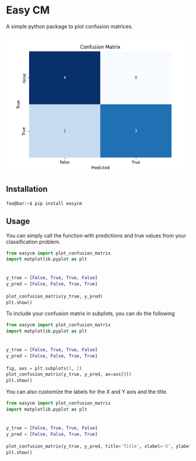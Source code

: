 # Easy CM

A simple python package to plot confusion matrices.

![Confusion Matrix](https://github.com/vhrique/easycm/blob/main/.figures/confusion_plot.png?raw=true)

## Installation

```console
foo@bar:~$ pip install easycm
```

## Usage

You can simply call the function with predictions and true values from your classification problem.

```python
from easycm import plot_confusion_matrix
import matplotlib.pyplot as plt


y_true = [False, True, True, False]
y_pred = [False, False, True, True]

plot_confusion_matrix(y_true, y_pred)
plt.show()
```

To include your confusion matrix in subplots, you can do the following

```python
from easycm import plot_confusion_matrix
import matplotlib.pyplot as plt


y_true = [False, True, True, False]
y_pred = [False, False, True, True]

fig, axs = plt.subplots(1, 2)
plot_confusion_matrix(y_true, y_pred, ax=axs[0])
plt.show()
```

You can also customize the labels for the X and Y axis and the title.

```python
from easycm import plot_confusion_matrix
import matplotlib.pyplot as plt


y_true = [False, True, True, False]
y_pred = [False, False, True, True]

plot_confusion_matrix(y_true, y_pred, title='Title', xlabel='X', ylabel='Y')
plt.show()
```